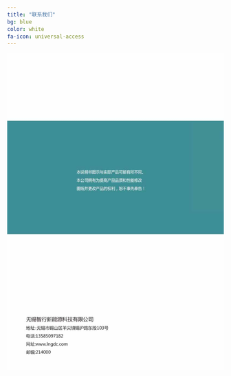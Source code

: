 ```yaml
---
title: "联系我们"
bg: blue
color: white
fa-icon: universal-access
---
```


![image tooltip here](/img/images/1_01.jpg)